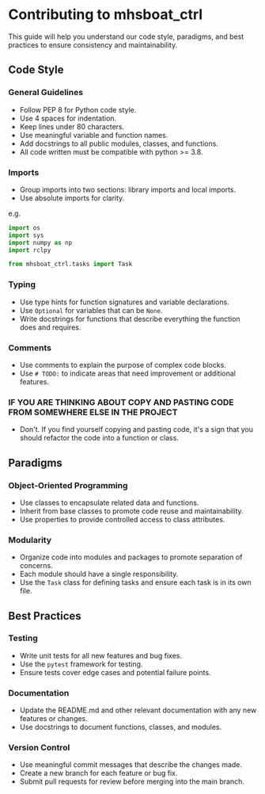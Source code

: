 # Contributing to mhsboat_ctrl

This guide will help you understand our code style, paradigms, and best practices to ensure consistency and maintainability.

## Code Style

### General Guidelines
- Follow PEP 8 for Python code style.
- Use 4 spaces for indentation.
- Keep lines under 80 characters.
- Use meaningful variable and function names.
- Add docstrings to all public modules, classes, and functions.
- All code written must be compatible with python >= 3.8.

### Imports
- Group imports into two sections: library imports and local imports.
- Use absolute imports for clarity.

e.g.
```python
import os
import sys
import numpy as np
import rclpy

from mhsboat_ctrl.tasks import Task
```

### Typing
- Use type hints for function signatures and variable declarations.
- Use `Optional` for variables that can be `None`.
- Write docstrings for functions that describe everything the function does and requires.

### Comments
- Use comments to explain the purpose of complex code blocks.
- Use `# TODO:` to indicate areas that need improvement or additional features.

### IF YOU ARE THINKING ABOUT COPY AND PASTING CODE FROM SOMEWHERE ELSE IN THE PROJECT
- Don't. If you find yourself copying and pasting code, it's a sign that you should refactor the code into a function or class.

## Paradigms

### Object-Oriented Programming
- Use classes to encapsulate related data and functions.
- Inherit from base classes to promote code reuse and maintainability.
- Use properties to provide controlled access to class attributes.

### Modularity
- Organize code into modules and packages to promote separation of concerns.
- Each module should have a single responsibility.
- Use the `Task` class for defining tasks and ensure each task is in its own file.

## Best Practices

### Testing
- Write unit tests for all new features and bug fixes.
- Use the `pytest` framework for testing.
- Ensure tests cover edge cases and potential failure points.

### Documentation
- Update the README.md and other relevant documentation with any new features or changes.
- Use docstrings to document functions, classes, and modules.

### Version Control
- Use meaningful commit messages that describe the changes made.
- Create a new branch for each feature or bug fix.
- Submit pull requests for review before merging into the main branch.
